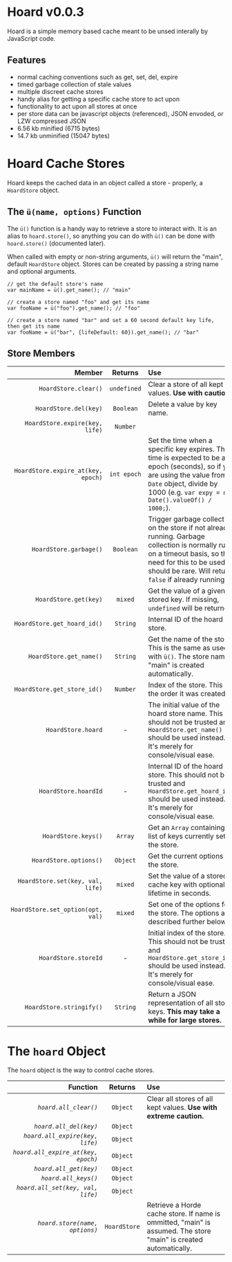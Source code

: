# Hoard v0.0.3

Hoard is a simple memory based cache meant to be unsed interally by JavaScript code.

## Features

* normal caching conventions such as get, set, del, expire
* timed garbage collection of stale values
* multiple discreet cache stores
* handy alias for getting a specific cache store to act upon
* functionality to act upon all stores at once
* per store data can be javascript objects (referenced), JSON envoded, or LZW compressed JSON
* 6.56 kb minified (6715 bytes)
* 14.7 kb unminified (15047 bytes)

# Hoard Cache Stores

Hoard keeps the cached data in an object called a store - properly, a `HoardStore` object.


## The `ü(name, options)` Function

The `ü()` function is a handy way to retrieve a store to interact with.
It is an alias to `hoard.store()`, so anything you can do with `ü()` can be done with `hoard.store()` (documented later).

When called with empty or non-string arguments, `ü()` will return the "main", default `HoardStore` object.
Stores can be created by passing a string name and optional arguments.

    // get the default store's name
    var mainName = ü().get_name(); // "main"
    
    // create a store named "foo" and get its name
    var fooName = ü("foo").get_name(); // "foo"

    // create a store named "bar" and set a 60 second default key life, then get its name
    var fooName = ü("bar", {lifeDefault: 60}).get_name(); // "bar"

## Store Members

|Member|Returns|Use|
|-----:|:-----:|:-----|
|`HoardStore.clear()`|`undefined`|Clear a store of all kept values. **Use with caution.**|
|`HoardStore.del(key)`|`Boolean`|Delete a value by key name.|
|`HoardStore.expire(key, life)`|`Number`| |
|`HoardStore.expire_at(key, epoch)`|`int epoch`|Set the time when a specific key expires. The time is expected to be an epoch (seconds), so if you are using the value from a `Date` object, divide by 1000 (e.g. `var expy = new Date().valueOf() / 1000;`).|
|`HoardStore.garbage()`|`Boolean`|Trigger garbage collection on the store if not already running. Garbage collection is normally run on a timeout basis, so the need for this to be used should be rare. Will return `false` if already running|
|`HoardStore.get(key)`|`mixed`|Get the value of a given stored key. If missing, `undefined` will be returned.|
|`HoardStore.get_hoard_id()`|`String`|Internal ID of the hoard store.|
|`HoardStore.get_name()`|`String`|Get the name of the store. This is the same as used with `ü()`. The store names "main" is created automatically.|
|`HoardStore.get_store_id()`|`Number`|Index of the store. This is the order it was created in.|
|`HoardStore.hoard`|-|The initial value of the hoard store name. This should not be trusted and `HoardStore.get_name()` should be used instead. It's merely for console/visual ease.|
|`HoardStore.hoardId`|-|Internal ID of the hoard store. This should not be trusted and `HoardStore.get_hoard_id()` should be used instead. It's merely for console/visual ease.|
|`HoardStore.keys()`|`Array`|Get an `Array` containing a list of keys currently set in the store.|
|`HoardStore.options()`|`Object`|Get the current options for the store.|
|`HoardStore.set(key, val, life)`|`mixed`|Set the value of a stored cache key with optional lifetime in seconds.|
|`HoardStore.set_option(opt, val)`|`mixed`|Set one of the options for the store. The options are described further below.|
|`HoardStore.storeId`|-|Initial index of the store. This should not be trusted and `HoardStore.get_store_id()` should be used instead. It's merely for console/visual ease.|
|`HoardStore.stringify()`|`String`|Return a JSON representation of all stored keys. **This may take a while for large stores.**|

# The `hoard` Object

The `hoard` object is the way to control cache stores.

|Function|Returns|Use|
|-----:|:-----:|:-----|
|*`hoard.all_clear()`*|`Object`|Clear all stores of all kept values. **Use with extreme caution.**|
|*`hoard.all_del(key)`*|`Object`||
|*`hoard.all_expire(key, life)`*|`Object`| |
|*`hoard.all_expire_at(key, epoch)`*|`Object`| |
|*`hoard.all_get(key)`*|`Object`| |
|*`hoard.all_keys()`*|`Object`| |
|*`hoard.all_set(key, val, life)`*|`Object`| |
|*`hoard.store(name, options)`*|`HoardStore`|Retrieve a Horde cache store. If name is ommitted, "main" is assumed. The store "main" is created automatically.|

